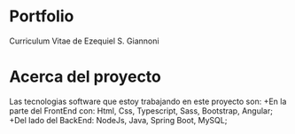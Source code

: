 # Portfolio
 Curriculum Vitae de Ezequiel S. Giannoni
 
 # Acerca del proyecto
 
Las tecnologias software que estoy trabajando en este proyecto son: 
+En la parte del FrontEnd con: Html, Css, Typescript, Sass, Bootstrap, Angular; 
+Del lado del BackEnd: NodeJs, Java, Spring Boot, MySQL;


